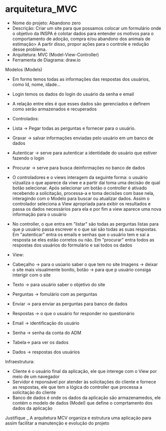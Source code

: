# arquitetura_MVC
- Nome do projeto: Abandono zero
- Descrição: Criar um site para que possamos colocar um formulário onde o objetivo da INSPA é colotar dados para entender os motivos para o comportamento de adoção, compra e/ou abandono dos animais de estimação> A partir disso, propor ações para o controle e redução desse problema.
- Arquitetura: MVC (Model-View-Controller)
- Ferramenta de Diagrama: draw.io

Modelos (Models) 
- Em forms temos todas as informações das respostas dos usuários, como Id, nome, idade...
- Login temos os dados do login do usuário da senha e email
- A relação entre eles é que esses dados são gerenciados e definem como serão armazenados e recuperados

  
- Controlados:
-  Lista -> Pegar todas as perguntas e fornecer para o usuário. 
- Gravar ->  salvar informações enviadas pelo usuário em um banco de dados
- Autenticar -> serve para autenticar a identidade do usuário que estiver fazendo o login
- Procurar -> serve para busca deinformações no banco de dados
- O controladores e o views interagem da seguinte forma: o usuário vizualiza o que aparece da viwe e a partir dai toma uma decisão de qual botão selecionar. Após selecionar um botão o controller é ativado recebendo a solicitação, processa-a e toma decisões com base nela, interagindo com o Modelo para buscar ou atualizar dados. Assim o controlador seleciona a View apropriada para exibir os resultados e passa os dados necessários para ela e por fim a view aparece uma nova informação para o usuário
- No controller, o que entra em "listar" são todas as perguntas listas para que p usuário passa escrever e o que sai são todas as suas respostas. Em "autenticar" entra os emails e senhas que o usuário tem e saí a resposta se eles estão corretos ou não. Em "procurar" entra todos as respostas dos usuários do formulário e saí todos os dados

  
- View:
-  Cabeçalho -> para o usúario saber o que tem no site
Imagens -> deixar o site mais visualmente bonito, botão -> para que p usuário consiga interigir com o site
- Texto -> para usuário saber o objetivo do site
- Perguntas -> fomulário com as perguntas
- Enviar -> para enviar as perguntas para banco de dados
- Respostas -> o que o usuário for responder no questionário
- Email -> identificação do usuário
- Senha -> senha da conta do ADM
- Tabela-> para ver os dados
- Dados -> respostas dos usuários 

Infraestrutura:
- Cliente é o usuário final da aplicação, ele que interege com o View por meio de um navegador
- Servidor é reponsável por atender às solicitações do cliente e fornece as respostas, ele que tem a lógica do controller que processa a solicitação do cliente
- Banco de dados é onde os dados da aplicação são armazenamedos, ele contém o modelo de dados (Model) que define o comprtamento dos dados da aplicação

Justifique
_ A arquitetura MCV organiza e estrutura uma aplicação para assim facilitar a manutenção e evolução do projeto

